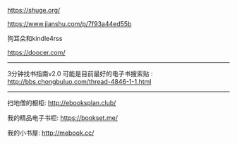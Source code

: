 
https://shuge.org/


https://www.jianshu.com/p/7f93a44ed55b

狗耳朵和kindle4rss

https://doocer.com/

---

3分钟找书指南v2.0 可能是目前最好的电子书搜索贴 : http://bbs.chongbuluo.com/thread-4846-1-1.html


---

扫地僧的橱柜: http://ebooksplan.club/

我的精品电子书柜: https://bookset.me/

我的小书屋: http://mebook.cc/